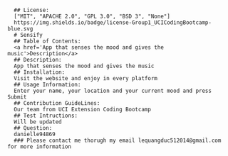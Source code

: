 
      ## License:
      ["MIT", "APACHE 2.0", "GPL 3.0", "BSD 3", "None"]
      https://img.shields.io/badge/license-Group1_UCICodingBootcamp-blue.svg
      # Sensify
      ## Table of Contents: 
      <a href='App that senses the mood and gives the music'>Description</a>
      ## Description: 
      App that senses the mood and gives the music
      ## Installation: 
      Visit the website and enjoy in every platform
      ## Usage Information: 
      Enter your name, your location and your current mood and press Submit
      ## Contribution GuideLines: 
      Our team from UCI Extension Coding Bootcamp
      ## Test Intructions: 
      Will be updated
      ## Question:
      danielle94869
      ### Please contact me thorugh my email lequangduc512014@gmail.com for more information
      